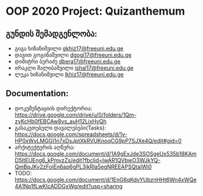 # OOP 2020 Project: Quizanthemum

## გუნდის შემადგენლობა:

* გიგა ხიზანიშვილი <gkhiz17@freeuni.edu.ge>
* დავით გოგინაშვილი <dgogi17@freeuni.edu.ge>
* დიმიტრი ბერაძე <dbera17@freeuni.edu.ge>
* ირაკლი შალიბაშვილი <ishal17@freeuni.edu.ge>
* ლუკა ხიზანიშვილი <lkhiz17@freeuni.edu.ge>

## Documentation:
* დოკუმენტაციის დირექტორია:       https://drive.google.com/drive/u/0/folders/1Qm-zyKcHb0fEBCAw8vs_auH12LixHvQh
* გასაკეთებელი დავალებები(Tasks): https://docs.google.com/spreadsheets/d/1v-HP0xWvLMGGI1n7xDsJptXkRVUKnoqCG9pP7SJXe4Q/edit#gid=0
* არქიტექტურის აღწერა:            https://docs.google.com/document/d/1A9gExJde3SOSgeUx535b18KAmD5ItEUEng6_kPmvzZs/edit?fbclid=IwAR1QVbwO3WJkYQ-QmBpJKy2zFoiEn6ap6gPL3jkRla5egNREEAPSQtaIWi0
* TODO:                           https://docs.google.com/document/d/1EnG6qKdvYUbznHHt6Wn4xWQe4A1Np1fLwKlcADDGxWg/edit?usp=sharing
